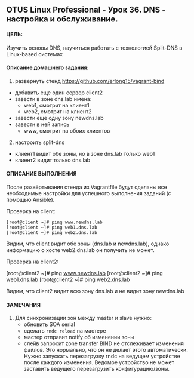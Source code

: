 ## OTUS Linux Professional - Урок 36. DNS - настройка и обслуживание.

#### ЦЕЛЬ:
Изучить основы DNS, научиться работать с технологией Split-DNS в Linux-based системах

#### Описание домашнего задания:
1. развернуть стенд https://github.com/erlong15/vagrant-bind 
- добавить еще один сервер client2
- завести в зоне dns.lab имена:
    - web1, смотрит на клиент1
    - web2,  смотрит на клиент2
- завести еще одну зону newdns.lab
- завести в ней запись
    - www, смотрит на обоих клиентов

2. настроить split-dns
- клиент1 видит обе зоны, но в зоне dns.lab только web1
- клиент2 видит только dns.lab

#### ОПИСАНИЕ ВЫПОЛНЕНИЯ
После развёртывания стенда из Vagrantfile будут сделаны все необходимые настройки для успешного выполнения заданий (с помощью Ansible).

Проверка на client:
```
[root@client ~]# ping www.newdns.lab
[root@client ~]# ping web1.dns.lab
[root@client ~]# ping web2.dns.lab
```

Видим, что client видит обе зоны (dns.lab и newdns.lab), однако информацию о хосте web2.dns.lab он получить не может. 

Проверка на client2: 

[root@client2 ~]# ping www.newdns.lab
[root@client2 ~]# ping web1.dns.lab
[root@client2 ~]# ping web2.dns.lab

Видим, что client2 видит всю зону dns.lab и не видит зону newdns.lab

#### ЗАМЕЧАНИЯ
1. Для синхронизации зон между master и slave нужно:
   - обновить SOA serial
   - сделать `rndc reload` на мастере
   - мастер отправит notify об изменении зоны
   - слейв запросит zone transfer
   BIND не отслеживает изменения файлов. Это нормально, что он не делает этого автоматически. Нужно запускать перезагрузку rndc на ведущем устройстве 
   после каждого изменения. Ведомое устройство не может заставить ведущего перезагрузить конфигурацию/зоны.

